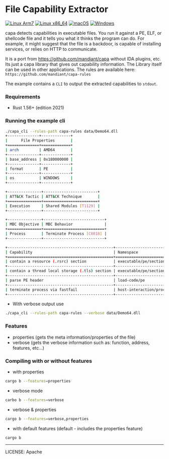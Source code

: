 # File Capability Extractor

[![Linux Arm7](https://github.com/marirs/capa-rs/actions/workflows/linux_arm7.yml/badge.svg)](https://github.com/marirs/capa-rs/actions/workflows/linux_arm7.yml)
[![Linux x86_64](https://github.com/marirs/capa-rs/actions/workflows/linux_x86-64.yml/badge.svg)](https://github.com/marirs/capa-rs/actions/workflows/linux_x86-64.yml)
[![macOS](https://github.com/marirs/capa-rs/actions/workflows/macos.yml/badge.svg)](https://github.com/marirs/capa-rs/actions/workflows/macos.yml)
[![Windows](https://github.com/marirs/capa-rs/actions/workflows/windows.yml/badge.svg)](https://github.com/marirs/capa-rs/actions/workflows/windows.yml)

capa detects capabilities in executable files. You run it against a PE, ELF, or shellcode file and it tells you what it thinks the program can do. 
For example, it might suggest that the file is a backdoor, is capable of installing services, or relies on HTTP to communicate.

It is a port from https://github.com/mandiant/capa without IDA plugins, etc. Its just a capa library that gives out capability information. 
The Library itself can be used in other applications. The rules are available here: `https://github.com/mandiant/capa-rules`

The example contains a `CLI` to output the extracted capabilities to `stdout`.

### Requirements
- Rust 1.56+ (edition 2021)

### Running the example cli
```bash
./capa_cli --rules-path capa-rules data/Demo64.dll
+--------------+-------------+
|      File Properties       |
+==============+=============+
| arch         | AMD64       |
+--------------+-------------+
| base_address | 0x180000000 |
+--------------+-------------+
| format       | PE          |
+--------------+-------------+
| os           | WINDOWS     |
+--------------+-------------+

+---------------+------------------------+
| ATT&CK Tactic | ATT&CK Technique       |
+===============+========================+
| Execution     | Shared Modules [T1129] |
+---------------+------------------------+

+---------------+---------------------------+
| MBC Objective | MBC Behavior              |
+===============+===========================+
| Process       | Terminate Process [C0018] |
+---------------+---------------------------+

+-----------------------------------------------+------------------------------------+
| Capability                                    | Namespace                          |
+===============================================+====================================+
| contain a resource (.rsrc) section            | executable/pe/section/rsrc         |
+-----------------------------------------------+------------------------------------+
| contain a thread local storage (.tls) section | executable/pe/section/tls          |
+-----------------------------------------------+------------------------------------+
| parse PE header                               | load-code/pe                       |
+-----------------------------------------------+------------------------------------+
| terminate process via fastfail                | host-interaction/process/terminate |
+-----------------------------------------------+------------------------------------+
```

- With verbose output use
```bash
./capa_cli --rules-path capa-rules --verbose data/Demo64.dll
```

### Features
- properties (gets the meta information/properties of the file)
- verbose (gets the verbose information such as: function, address, features, etc...)

### Compiling with or without features

- with properties
```bash
cargo b --features=properties
```

- verbose mode
```bash
carbo b --features=verbose
```

- verbose & properties
```bash
cargo b --features=verbose,properties
```

- with default features (default - includes the properties feature)
```bash
cargo b
```
---
LICENSE: Apache